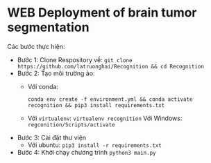 # WEB Deployment of brain tumor segmentation

Các bước thực hiện:

- Bước 1: Clone Respository về:
  `git clone https://github.com/latruonghai/Recognition && cd Recognition`
- Bước 2: Tạo môi trường ảo:
  - Với conda:

    `conda env create -f environment.yml && conda activate recognition && pip3 install requirements.txt`

  - Với `virtualenv`:
    `virtualenv recognition`
    Với Windows:
    `regconition/Scripts/activate`
- Bước 3: Cài đặt thư viện
  - Với ubuntu:
    `pip3 install -r requirements.txt`
- Bước 4: Khởi chạy chương trình
  `python3 main.py`

